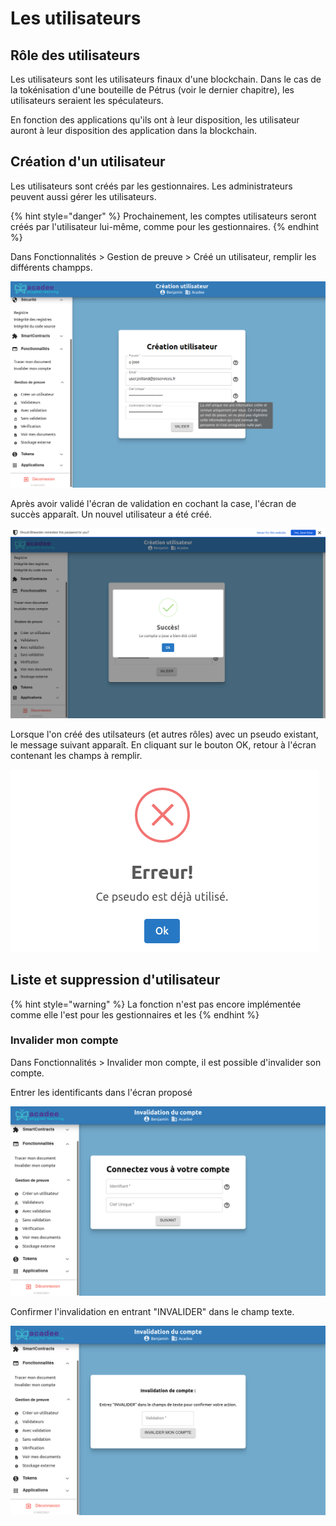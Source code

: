 # Les utilisateurs

## Rôle des utilisateurs

Les utilisateurs sont les utilisateurs finaux d'une blockchain. Dans le cas de la tokénisation d'une bouteille de Pétrus \(voir le dernier chapitre\), les utilisateurs seraient les spéculateurs.

En fonction des applications qu'ils ont à leur disposition, les utilisateur auront à leur disposition des application dans la blockchain.

## Création d'un utilisateur

Les utilisateurs sont créés par les gestionnaires. Les administrateurs peuvent aussi gérer les utilisateurs.

{% hint style="danger" %}
Prochainement, les comptes utilisateurs seront créés par l'utilisateur lui-même, comme pour les gestionnaires.
{% endhint %}

Dans Fonctionnalités &gt; Gestion de preuve &gt; Créé un utilisateur, remplir les différents champps.

![Dans Fonctionnalit&#xE9;s &amp;gt; Gestion de preuve &amp;gt; Cr&#xE9;&#xE9; un utilisateur](../.gitbook/assets/v19_utilisateur-creation.png)

Après avoir validé l'écran de validation en cochant la case, l'écran de succès apparaît. Un nouvel utilisateur a été créé.

![](../.gitbook/assets/v19-utilisateur-succes.png)

Lorsque l'on créé des utilsateurs \(et autres rôles\) avec un pseudo existant, le message suivant apparaît. En cliquant sur le bouton OK, retour à l'écran contenant les champs à remplir.

![](../.gitbook/assets/v19-pseudo-deja-utilise.png)

## Liste et suppression d'utilisateur

{% hint style="warning" %}
La fonction n'est pas encore implémentée comme elle l'est pour les gestionnaires et les
{% endhint %}

### Invalider mon compte

Dans Fonctionnalités &gt; Invalider mon compte, il est possible d'invalider son compte.

Entrer les identificants dans l'écran proposé

![Dans Fonctionnalit&#xE9;s &amp;gt; Invalider mon compte, entrer l&apos;identification. ](../.gitbook/assets/v19-invalider-compte-ecran.png)

Confirmer l'invalidation en entrant "INVALIDER" dans le champ texte.

![Confirmer l&apos;invalidation du compte.](../.gitbook/assets/v19-invalider-compte-confirmer%20%281%29%20%282%29%20%283%29%20%283%29%20%282%29.png)

